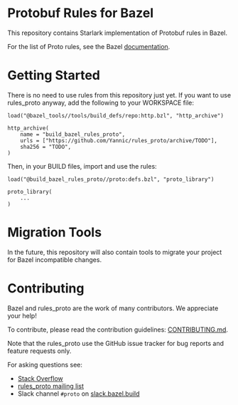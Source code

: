 # Protobuf Rules for Bazel

This repository contains Starlark implementation of Protobuf rules in Bazel.

For the list of Proto rules, see the Bazel
[documentation](https://docs.bazel.build/versions/master/be/overview.html).

# Getting Started

There is no need to use rules from this repository just yet. If you want to use
rules\_proto anyway, add the following to your WORKSPACE file:

```
load("@bazel_tools//tools/build_defs/repo:http.bzl", "http_archive")

http_archive(
    name = "build_bazel_rules_proto",
    urls = ["https://github.com/Yannic/rules_proto/archive/TODO"],
    sha256 = "TODO",
)
```

Then, in your BUILD files, import and use the rules:

```
load("@build_bazel_rules_proto//proto:defs.bzl", "proto_library")

proto_library(
    ...
)
```

# Migration Tools

In the future, this repository will also contain tools to migrate your project
for Bazel incompatible changes.

# Contributing

Bazel and rules\_proto are the work of many contributors. We appreciate your help!

To contribute, please read the contribution guidelines:
[CONTRIBUTING.md](https://github.com/Yannic/rules_proto/blob/master/CONTRIBUTING.md).

Note that the rules\_proto use the GitHub issue tracker for bug reports and
feature requests only.

For asking questions see:

* [Stack Overflow](https://stackoverflow.com/questions/tagged/bazel)
* [rules_proto mailing list](https://groups.google.com/forum/#!forum/proto-bazel-discuss)
* Slack channel `#proto` on [slack.bazel.build](https://slack.bazel.build)
